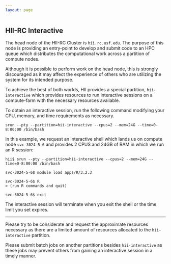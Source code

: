 ```yaml
---
layout: page
---
```


## HII-RC Interactive

The head node of the HII-RC Cluster is `hii.rc.usf.edu`.
The purpose of this node is providing an entry-point to develop and submit
code to an HPC queue which distributes the computational work across a partition of compute nodes.

Although it is possible to perform work on the head node, this is strongly discouraged
as it may affect the experience of others who are utilizing the system for its intended purpose.

To achieve the best of both worlds, HII provides a special partition,
`hii-interactive` which provides resources to run interactive sessions
on a compute-farm with the necessary resources available.

To obtain an interactive session, run the following command modifying your CPU, memory, and time requirements as necessary.

```
srun --pty --partition=hii-interactive --cpus=2 --mem=24G --time=0-8:00:00 /bin/bash
```

In this example, we request an interactive shell which lands us on compute node `svc-3024-5-6` and
provides 2 CPUS and 24GB of RAM in which we run an R session:

```
hii$ srun --pty --partition=hii-interactive --cpus=2 --mem=24G --time=0-8:00:00 /bin/bash

svc-3024-5-6$ module load apps/R/3.2.3

svc-3024-5-6$ R
> (run R commands and quit)

svc-3024-5-6$ exit
```

The interactive session will terminate when you exit the shell or the time limit you set expires.

---

Please try to be considerate and request the approximate resources necessary
as there are a limited amount of resources allocated to the `hii-interactive` partition.

Please submit batch jobs on another partitions besides `hii-interactive` as these jobs may
prevent others from gaining an interactive session in a timely manner.

